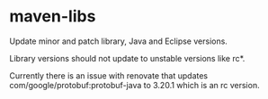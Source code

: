 # maven-libs

Update minor and patch library, Java and Eclipse versions.

Library versions should not update to unstable versions like rc*.

Currently there is an issue with renovate that updates com/google/protobuf:protobuf-java to 3.20.1 which is an rc version.
